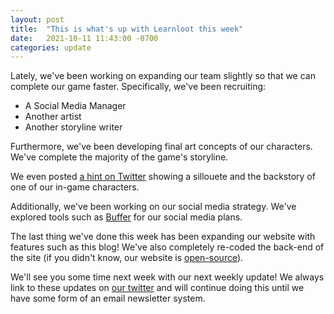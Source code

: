 ```yaml
---
layout: post
title:  "This is what's up with Learnloot this week"
date:   2021-10-11 11:43:00 -0700
categories: update
---
```

Lately, we've been working on expanding our team slightly so that we can complete our game faster. Specifically, we've been recruiting:
* A Social Media Manager
* Another artist
* Another storyline writer

Furthermore, we've been developing final art concepts of our characters. We've complete the majority of the game's storyline.

We even posted [a hint on Twitter](https://twitter.com/LearnlootEdu/status/1447310982745935880) showing a sillouete and the backstory of one of our in-game characters.

Additionally, we've been working on our social media strategy. We've explored tools such as [Buffer](https://buffer.com/) for our social media plans.

The last thing we've done this week has been expanding our website with features such as this blog! We've also completely re-coded the back-end of the site (if you didn't know, our website is [open-source](https://github.com/Learnloot/learnloot.github.io)).

We'll see you some time next week with our next weekly update! We always link to these updates on [our twitter](https://twitter.com/LearnlootEdu) and will continue doing this until we have some form of an email newsletter system.